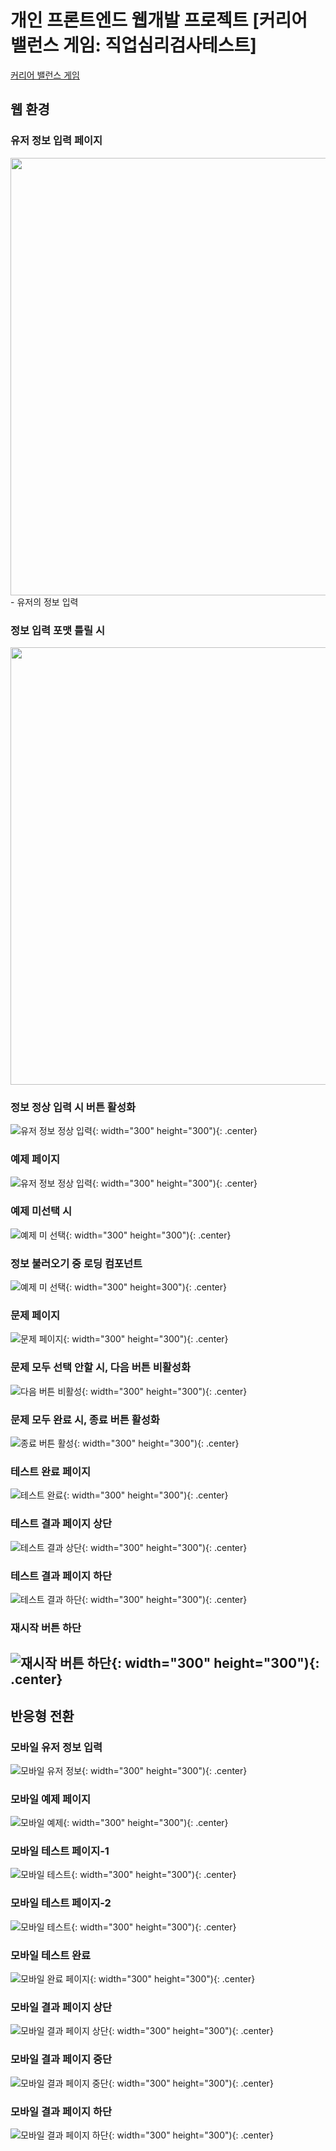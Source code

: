 # 개인 프론트엔드 웹개발 프로젝트 [커리어 밸런스 게임: 직업심리검사테스트]

[커리어 밸런스 게임](http://elice-kdt-3rd-vm-085.koreacentral.cloudapp.azure.com/)

## 웹 환경

### 유저 정보 입력 페이지
<img src="./photo/1.png" width="700">
- 유저의 정보 입력
<br>

### 정보 입력 포맷 틀릴 시
<img src="./photo/2.png" width="700">
<br>

### 정보 정상 입력 시 버튼 활성화
![유저 정보 정상 입력](./photo/2_1.png){: width="300" height="300"){: .center}

### 예제 페이지
![유저 정보 정상 입력](./photo/4.png){: width="300" height="300"){: .center}

### 예제 미선택 시
![예제 미 선택](./photo/3.png){: width="300" height="300"){: .center}

### 정보 불러오기 중 로딩 컴포넌트 
![예제 미 선택](./photo/5.png){: width="300" height=300"){: .center}

### 문제 페이지
![문제 페이지](./photo/6.png){: width="300" height="300"){: .center}

### 문제 모두 선택 안할 시, 다음 버튼 비활성화
![다음 버튼 비활성](./photo/7.png){: width="300" height="300"){: .center}

### 문제 모두 완료 시, 종료 버튼 활성화
![종료 버튼 활성](./photo/8.png){: width="300" height="300"){: .center}

### 테스트 완료 페이지
![테스트 완료](./photo/9.png){: width="300" height="300"){: .center}

### 테스트 결과 페이지 상단
![테스트 결과 상단](./photo/10.png){: width="300" height="300"){: .center}

### 테스트 결과 페이지 하단
![테스트 결과 하단](./photo/11.png){: width="300" height="300"){: .center}

### 재시작 버튼 하단
![재시작 버튼 하단](./photo/13.png){: width="300" height="300"){: .center}
--- 

## 반응형 전환

### 모바일 유저 정보 입력
![모바일 유저 정보](./photo/14.png){: width="300" height="300"){: .center}

### 모바일 예제 페이지
![모바일 예제](./photo/15.png){: width="300" height="300"){: .center}

### 모바일 테스트 페이지-1
![모바일 테스트](./photo/16.png){: width="300" height="300"){: .center}

### 모바일 테스트 페이지-2
![모바일 테스트](./photo/17.png){: width="300" height="300"){: .center}

### 모바일 테스트 완료
![모바일 완료 페이지](./photo/18.png){: width="300" height="300"){: .center}

### 모바일 결과 페이지 상단
![모바일 결과 페이지 상단](./photo/19.png){: width="300" height="300"){: .center}

### 모바일 결과 페이지 중단
![모바일 결과 페이지 중단](./photo/20.png){: width="300" height="300"){: .center}

### 모바일 결과 페이지 하단
![모바일 결과 페이지 하단](./photo/21.png){: width="300" height="300"){: .center}
